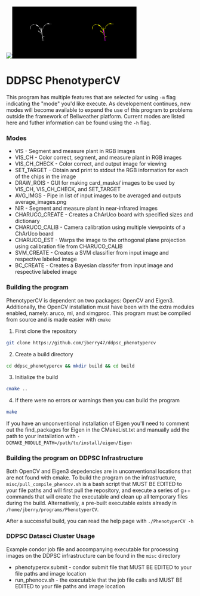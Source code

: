 <img src="www/raw.png" width="33%"></img><img src="www/mask.png" width="33%"></img><img src="www/classified.png" width="33%"></img>

# DDPSC PhenotyperCV
This program has multiple features that are selected for using `-m` flag indicating the "mode" you'd like execute. As developement continues, new modes will become available to expand the use of this program to problems outside the framework of Bellweather platform. Current modes are listed here and futher information can be found using the `-h` flag. 

### Modes
* VIS - Segment and measure plant in RGB images
* VIS_CH - Color correct, segment, and measure plant in RGB images
* VIS_CH_CHECK - Color correct, and output image for viewing
* SET_TARGET - Obtain and print to stdout the RGB information for each of the chips in the image
* DRAW_ROIS - GUI for making card_masks/ images to be used by VIS_CH, VIS_CH_CHECK, and SET_TARGET
* AVG_IMGS - Pipe in list of input images to be averaged and outputs average_images.png
* NIR - Segment and measure plant in near-infrared images
* CHARUCO_CREATE - Creates a ChArUco board with specified sizes and dictionary
* CHARUCO_CALIB - Camera calibration using multiple viewpoints of a ChArUco board
* CHARUCO_EST - Warps the image to the orthogonal plane projection using calibration file from CHARUCO_CALIB
* SVM_CREATE - Creates a SVM classifier from input image and respective labeled image
* BC_CREATE - Creates a Bayesian classifer from input image and respective labeled image


### Building the program
PhenotyperCV is dependent on two packages: OpenCV and Eigen3. Additionally, the OpenCV installation must have been with the extra modules enabled, namely: aruco, ml, and ximgproc. This program must be compiled from source and is made easier with `cmake`  
1. First clone the repository
```bash
git clone https://github.com/jberry47/ddpsc_phenotypercv
```
2. Create a build directory
```bash
cd ddpsc_phenotypercv && mkdir build && cd build
```
3. Initialize the build
```bash
cmake ..
```
4. If there were no errors or warnings then you can build the program
```bash
make
```
If you have an unconventional installation of Eigen you'll need to comment out the find_packages for Eigen in the CMakeList.txt and manually add the path to your installation with `-DCMAKE_MODULE_PATH=/path/to/install/eigen/Eigen` 

### Building the program on DDPSC Infrastructure
Both OpenCV and Eigen3 depedencies are in unconventional locations that are not found with cmake. To build the program on the infrastructure, `misc/pull_compile_phenocv.sh` is a bash script that MUST BE EDITED to your file paths and will first pull the repository, and execute a series of g++ commands that will create the executable and clean up all temporary files during the build. Alternatively, a pre-built executable exists already in `/home/jberry/programs/PhenotyperCV`.

After a successful build, you can read the help page with `./PhenotyperCV -h`

### DDPSC Datasci Cluster Usage
Example condor job file and accompanying executable for processing images on the DDPSC infrastructure can be found in the `misc` directory
* phenotypercv.submit - condor submit file that MUST BE EDITED to your file paths and image location
* run_phenocv.sh - the executable that the job file calls and MUST BE EDITED to your file paths and image location

